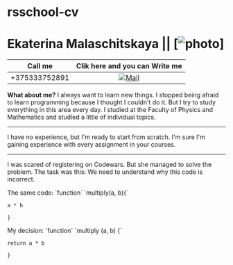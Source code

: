 # rsschool-cv
Ekaterina Malaschitskaya || [![photo](file:///E:/nom1/person.jpg)]
============

|Call me  |Clik here and you can Write me  |
|--|:--:|
|+375333752891|[![Mail](file:///E:/nom1/email.png)](https://clck.ru/Zy8rx) |

**What about me?**
I always want to learn new things. I stopped being afraid to learn programming because I thought I couldn't do it. But I try to study everything in this area every day. I studied at the Faculty of Physics and Mathematics and studied a little of individual topics. 
****
I have no experience, but I'm ready to start from scratch. I'm sure I'm gaining experience with every assignment in your courses.
***
I was scared of registering on Codewars. But she managed to solve the problem. The task was this: We need to understand why this code is incorrect.
<p>The same code:
`function`  `multiply(a, b){`

`a * b`

`}`
<p>My decision:
`function` `multiply (a, b) {`

  `return a * b`  
  
`}`

